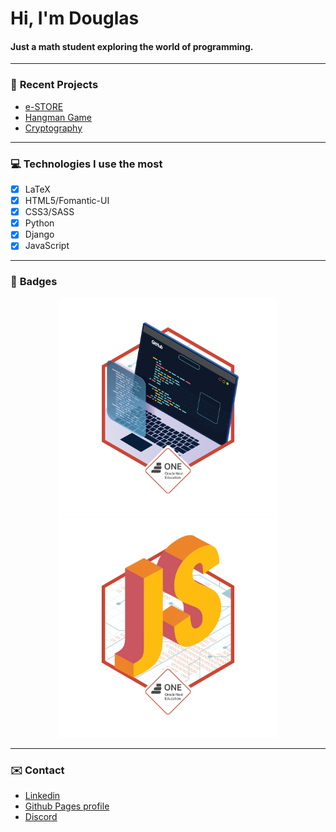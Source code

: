 # Hi, I'm Douglas 
#### Just a math student exploring the world of programming.
---
### :page_facing_up: **Recent Projects**

- [e-STORE](https://github.com/ansattz/store_t)
- [Hangman Game](https://github.com/ansattz/jogo_da_forca)
- [Cryptography](https://github.com/ansattz/e-d-code)
---
### :computer: **Technologies I use the most**
- [X] LaTeX
- [X] HTML5/Fomantic-UI
- [X] CSS3/SASS
- [X] Python
- [X] Django
- [X] JavaScript
---
### :large_orange_diamond: **Badges**

<p align="center">
  <img src="https://github.com/ansattz/ansattz/blob/main/static/img/badges/edcode.png" width="350" alt="Badge ONE-Github">
  <img src="https://github.com/ansattz/ansattz/blob/main/static/img/badges/js.png" width="350" alt="Badge ONE-JavaScript">
</p>

---

### :envelope: Contact
- [Linkedin](https://www.linkedin.com/in/dvsantos/)
- [Github Pages profile](https://ansattz.github.io/)
- [Discord](https://discord.gg/nsvhfu7VRM)


<!--
**ansattz/ansattz** is a ✨ _special_ ✨ repository because its `README.md` (this file) appears on your GitHub profile.

Here are some ideas to get you started:

- 🔭 I’m currently working on ...
- 🌱 I’m currently learning ...
- 👯 I’m looking to collaborate on ...
- 🤔 I’m looking for help with ...
- 💬 Ask me about ...
- 📫 How to reach me: ...
- 😄 Pronouns: ...
- ⚡ Fun fact: ...
-->
